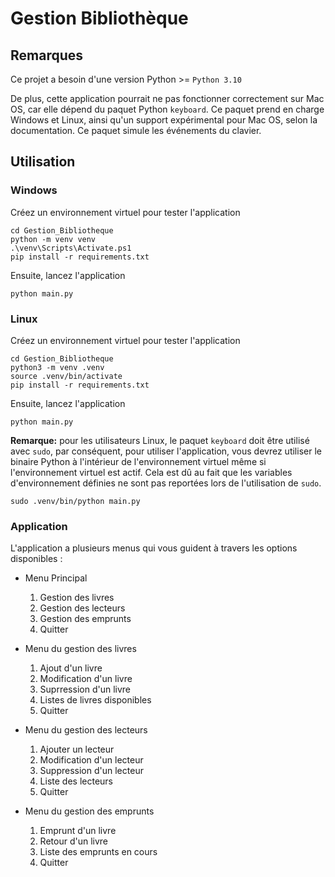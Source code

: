# Gestion Bibliothèque

## Remarques
Ce projet a besoin d'une version Python >= `Python 3.10`

De plus, cette application pourrait ne pas fonctionner correctement sur Mac OS, car elle dépend du paquet Python `keyboard`. Ce paquet prend en charge Windows et Linux, ainsi qu'un support expérimental pour Mac OS, selon la documentation. Ce paquet simule les événements du clavier.

## Utilisation

### Windows
Créez un environnement virtuel pour tester l'application

```shell
cd Gestion_Bibliotheque
python -m venv venv
.\venv\Scripts\Activate.ps1
pip install -r requirements.txt
```

Ensuite, lancez l'application

```shell
python main.py
```

### Linux
Créez un environnement virtuel pour tester l'application

```shell
cd Gestion_Bibliotheque
python3 -m venv .venv
source .venv/bin/activate
pip install -r requirements.txt
```

Ensuite, lancez l'application

```shell
python main.py
```

**Remarque:** pour les utilisateurs Linux, le paquet `keyboard` doit être utilisé avec `sudo`, par conséquent, pour utiliser l'application, vous devrez utiliser le binaire Python à l'intérieur de l'environnement virtuel même si l'environnement virtuel est actif. Cela est dû au fait que les variables d'environnement définies ne sont pas reportées lors de l'utilisation de `sudo`.

```shell
sudo .venv/bin/python main.py
```

### Application
L'application a plusieurs menus qui vous guident à travers les options disponibles :

- Menu Principal
  1. Gestion des livres
  1. Gestion des lecteurs
  1. Gestion des emprunts
  1. Quitter

- Menu du gestion des livres
  1. Ajout d'un livre
  1. Modification d'un livre
  1. Suprression d'un livre
  1. Listes de livres disponibles
  1. Quitter

- Menu du gestion des lecteurs
  1. Ajouter un lecteur
  1. Modification d'un lecteur
  1. Suppression d'un lecteur
  1. Liste des lecteurs
  1. Quitter

- Menu du gestion des emprunts
  1. Emprunt d'un livre
  1. Retour d'un livre
  1. Liste des emprunts en cours
  1. Quitter
